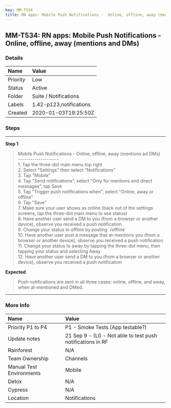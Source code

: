 ```yaml
---
key: MM-T534
title: RN apps: Mobile Push Notifications -  Online, offline, away (mentions and DMs)
---
```


## MM-T534: RN apps: Mobile Push Notifications - Online, offline, away (mentions and DMs)

### Details

| Name     | Value                   |
| :------- | :---------------------- |
| Priority | Low                     |
| Status   | Active                  |
| Folder   | Suite / Notifications   |
| Labels   | 1.42-p123,notifications |
| Created  | 2020-01-03T19:25:50Z    |

### Steps

<hr/>

**Step 1**

> <article>Mobile Push Notifications - Online, offline, away (mentions ad DMs)<br>--------------------<br>1. Tap the three-dot main menu top right<br>2. Select "Settings" then select "Notifications"<br>3. Tap "Mobile"<br>4. Tap "Send notifications", select "Only for mentions and direct messages", tap Save<br>5. Tap "Trigger push notifications when", select "Online, away or offline"<br>6. Tap "Save"<br>7. Make sure your user shows as online (back out of the settings screens, tap the three-dot main menu to see status)<br>8. Have another user send a DM to you (from a browser or another device), observe you received a push notification<br>9. Change your status to offline by posting `/offline`<br>10. Have another user post a message that at-mentions you (from a browser or another device), observe you received a push notification<br>11. Change your status to away by tapping the three-dot menu, then tapping your status and selecting Away<br>12. Have another user send a DM to you (from a browser or another device), observe you received a push notification</article>

**Expected**

> <article>Push notifications are sent in all three cases: online, offline, and away, when at-mentioned and DMed.</article>

<hr/>

### More Info

| Name                     | Value                                                       |
| :----------------------- | :---------------------------------------------------------- |
| Priority P1 to P4        | P1 - Smoke Tests (App testable?)                            |
| Update notes             | 21 Sep 9 - (LI) - Not able to test push notifications in RF |
| Rainforest               | N/A                                                         |
| Team Ownership           | Channels                                                    |
| Manual Test Environments | Mobile                                                      |
| Detox                    | N/A                                                         |
| Cypress                  | N/A                                                         |
| Location                 | Notifications                                               |
